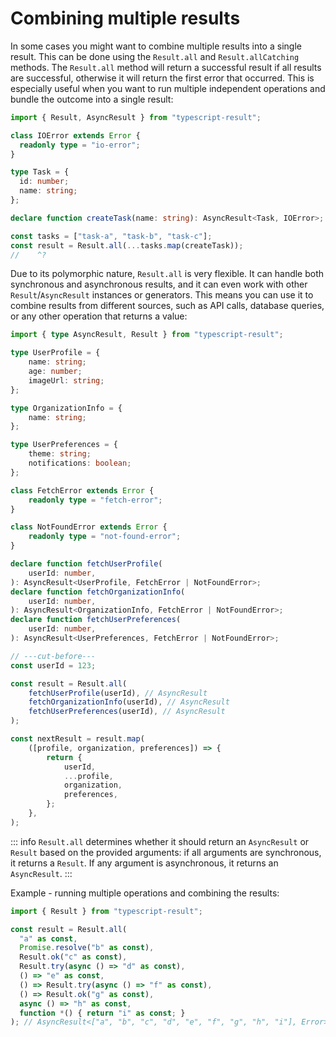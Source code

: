 # Combining multiple results

In some cases you might want to combine multiple results into a single result. This can be done using the `Result.all` and `Result.allCatching` methods. The `Result.all` method will return a successful result if all results are successful, otherwise it will return the first error that occurred. This is especially useful when you want to run multiple independent operations and bundle the outcome into a single result:

```ts twoslash
import { Result, AsyncResult } from "typescript-result";

class IOError extends Error {
  readonly type = "io-error";
}

type Task = {
  id: number;
  name: string;
};

declare function createTask(name: string): AsyncResult<Task, IOError>;

const tasks = ["task-a", "task-b", "task-c"];
const result = Result.all(...tasks.map(createTask));
//    ^?
```

<div class="spacer" />

Due to its polymorphic nature, `Result.all` is very flexible. It can handle both synchronous and asynchronous results, and it can even work with other `Result`/`AsyncResult` instances or generators. This means you can use it to combine results from different sources, such as API calls, database queries, or any other operation that returns a value:

```ts twoslash
import { type AsyncResult, Result } from "typescript-result";

type UserProfile = {
	name: string;
	age: number;
	imageUrl: string;
};

type OrganizationInfo = {
	name: string;
};

type UserPreferences = {
	theme: string;
	notifications: boolean;
};

class FetchError extends Error {
	readonly type = "fetch-error";
}

class NotFoundError extends Error {
	readonly type = "not-found-error";
}

declare function fetchUserProfile(
	userId: number,
): AsyncResult<UserProfile, FetchError | NotFoundError>;
declare function fetchOrganizationInfo(
	userId: number,
): AsyncResult<OrganizationInfo, FetchError | NotFoundError>;
declare function fetchUserPreferences(
	userId: number,
): AsyncResult<UserPreferences, FetchError | NotFoundError>;

// ---cut-before---
const userId = 123;

const result = Result.all(
	fetchUserProfile(userId), // AsyncResult
	fetchOrganizationInfo(userId), // AsyncResult
	fetchUserPreferences(userId), // AsyncResult
);

const nextResult = result.map(
	([profile, organization, preferences]) => {
		return {
			userId,
			...profile,
			organization,
			preferences,
		};
	},
);
```

::: info
`Result.all` determines whether it should return an `AsyncResult` or `Result` based on the provided arguments: if all arguments are synchronous, it returns a `Result`. If any argument is asynchronous, it returns an `AsyncResult`.
:::

Example - running multiple operations and combining the results:
```ts twoslash
import { Result } from "typescript-result";

const result = Result.all(
  "a" as const,
  Promise.resolve("b" as const),
  Result.ok("c" as const),
  Result.try(async () => "d" as const),
  () => "e" as const,
  () => Result.try(async () => "f" as const),
  () => Result.ok("g" as const),
  async () => "h" as const,
  function *() { return "i" as const; }
); // AsyncResult<["a", "b", "c", "d", "e", "f", "g", "h", "i"], Error>
```